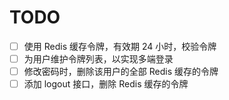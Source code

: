 # TODO

- [ ] 使用 Redis 缓存令牌，有效期 24 小时，校验令牌
- [ ] 为用户维护令牌列表，以实现多端登录
- [ ] 修改密码时，删除该用户的全部 Redis 缓存的令牌
- [ ] 添加 logout 接口，删除 Redis 缓存的令牌
